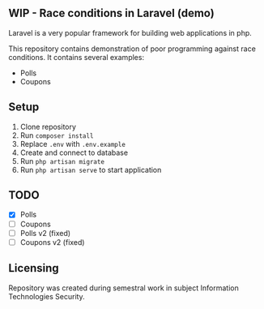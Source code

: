 ## WIP - Race conditions in Laravel (demo)

Laravel is a very popular framework for building web applications in php. 

This repository contains demonstration of poor programming against race conditions. It contains several examples:

- Polls
- Coupons

## Setup

1. Clone repository
2. Run `composer install`
3. Replace `.env` with `.env.example`
4. Create and connect to database
5. Run `php artisan migrate`
6. Run `php artisan serve` to start application

## TODO

- [x] Polls
- [ ] Coupons
- [ ] Polls v2 (fixed)
- [ ] Coupons v2 (fixed)

## Licensing

Repository was created during semestral work in subject Information Technologies Security.
